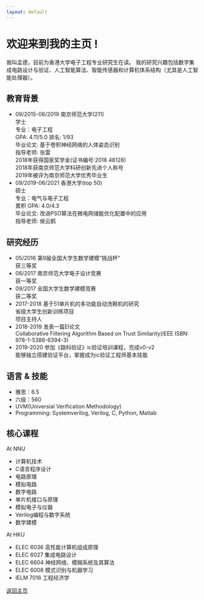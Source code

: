 ```yaml
---
layout: default
---
```


# 欢迎来到我的主页 !   
我叫孟德，目前为香港大学电子工程专业研究生在读。
我的研究兴趣包括数字集成电路设计与验证、人工智能算法、智能传感器和计算机体系结构（尤其是人工智能处理器）。


## 教育背景
* 09/2015-06/2019  南京师范大学(211)<br />
  学士<br />
  专业：电子工程<br />
  GPA: 4.11/5.0    排名: 1/93<br />
  毕业论文: 基于卷积神经网络的人体姿态识别<br />
  指导老师: 张雷<br />
  2018年获得国家奖学金(证书编号:2018 48128)<br />
  2018年获南京师范大学科研创新先进个人称号<br />
  2019年被评为南京师范大学优秀毕业生<br />
* 09/2019-06/2021 香港大学(top 50)<br />
  硕士<br />
  专业：电气与电子工程<br />
  累积 GPA: 4.0/4.3<br />
  毕业论文: 改进PSO算法在微电网储能优化配置中的应用 <br />
  指导老师: 侯云鹤<br />
  
## 研究经历
* 05/2016    第9届全国大学生数学建模“挑战杯”<br />
  获三等奖<br />
* 06/2017    南京师范大学电子设计竞赛<br />
  获一等奖<br />
* 09/2017    全国大学生数学建模竞赛<br />
  获二等奖<br />  
* 2017-2018  基于51单片机的多功能自动洗鞋机的研究<br />
  省级大学生创新训练项目<br />
  项目主持人<br />
* 2018-2019  发表一篇EI论文<br />
  Collaborative Filtering Algorithm Based on Trust Similarity(IEEE ISBN: 978-1-5386-6394-3)<br />
* 2019-2020 参加《路科验证》ic验证培训课程，完成v0-v2<br />
  能够独立搭建验证平台，掌握成为ic验证工程师基本技能<br />
  
  
## 语言 & 技能
* 雅思：6.5<br />
* 六级：560<br />
* UVM(Universial Verification Methodology)<br />
* Programming: Systemverilog, Verilog, C, Python, Matlab<br />

## 核心课程
At NNU<br />
* 计算机技术
* C语言程序设计
* 电路原理
* 模拟电路
* 数字电路
* 单片机接口与原理
* 模拟电子与仪器
* Verilog编程与数字系统
* 数学建模

At HKU<br />
* ELEC 6036 高性能计算机组成原理
* ELEC 6027 集成电路设计
* ELEC 6604 神经网络、模糊系统及其算法
* ELEC 6008 模式识别与机器学习
* IELM 7016 工程经济学


[返回主页](./)





